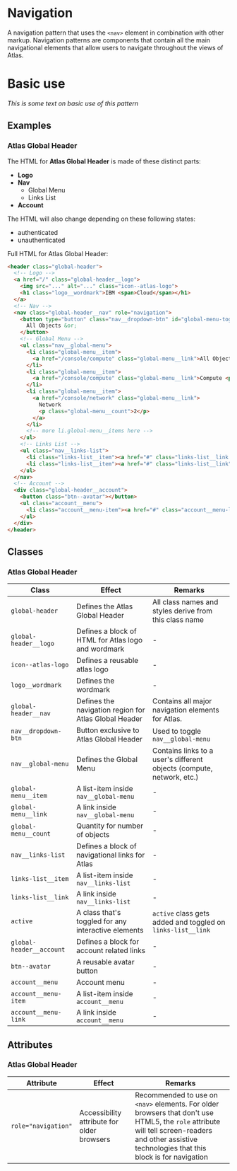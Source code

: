 # Navigation

A navigation pattern that uses the `<nav>` element in combination with other markup.
Navigation patterns are components that contain all the main navigational elements that allow users to navigate throughout the views of Atlas.

# Basic use

*This is some text on basic use of this pattern*

## Examples

### Atlas Global Header

The HTML for **Atlas Global Header** is made of these distinct parts:
- **Logo**
- **Nav**
  - Global Menu
  - Links List
- **Account**

The HTML will also change depending on these following states:
- authenticated
- unauthenticated

Full HTML for Atlas Global Header:

```html
<header class="global-header">
  <!-- Logo -->
  <a href="/" class="global-header__logo">
    <img src="..." alt="..." class="icon--atlas-logo">
    <h1 class="logo__wordmark">IBM <span>Cloud</span></h1>
  </a>
  <!-- Nav -->
  <nav class="global-header__nav" role="navigation">
    <button type="button" class="nav__dropdown-btn" id="global-menu-toggle">
      All Objects &or;
    </button>
    <!-- Global Menu -->
    <ul class="nav__global-menu">
      <li class="global-menu__item">
        <a href="/console/compute" class="global-menu__link">All Objects</a>
      </li>
      <li class="global-menu__item">
        <a href="/console/compute" class="global-menu__link">Compute <p class="global-menu__count">1</p></a>
      </li>
      <li class="global-menu__item">
        <a href="/console/network" class="global-menu__link">
          Network
          <p class="global-menu__count">2</p>
        </a>
      </li>
      <!-- more li.global-menu__items here -->
    </ul>
    <!-- Links List -->
    <ul class="nav__links-list">
      <li class="links-list__item"><a href="#" class="links-list__link active">manage</a></li>
      <li class="links-list__item"><a href="#" class="links-list__link">learn</a></li>
    </ul>
  </nav>
  <!-- Account -->
  <div class="global-header__account">
    <button class="btn--avatar"></button>
    <ul class="account__menu">
      <li class="account__menu-item"><a href="#" class="account__menu-link">menu link</a></li>
    </ul>
  </div>
</header>
```

## Classes

### Atlas Global Header

| Class | Effect | Remarks |
|-----------|--------|---------|
|`global-header`| Defines the Atlas Global Header | All class names and styles derive from this class name |
|`global-header__logo` | Defines a block of HTML for Atlas logo and wordmark | - |
|`icon--atlas-logo` | Defines a reusable atlas logo | - |
|`logo__wordmark` | Defines the wordmark | -|
|`global-header__nav` | Defines the navigation region for Atlas Global Header | Contains all major navigation elements for Atlas. |
|`nav__dropdown-btn` | Button exclusive to Atlas Global Header | Used to toggle `nav__global-menu`  |
|`nav__global-menu` | Defines the Global Menu | Contains links to a user's different objects (compute, network, etc.) |
|`global-menu__item` | A list-item inside `nav__global-menu` | - |
|`global-menu__link` | A link inside `nav__global-menu` | - |
|`global-menu__count` | Quantity for number of objects | - |
|`nav__links-list` | Defines a block of navigational links for Atlas | - |
|`links-list__item` | A list-item inside `nav__links-list` | - |
|`links-list__link` | A link inside `nav__links-list` | - |
|`active` | A class that's toggled for any interactive elements | `active` class gets added and toggled on `links-list__link` |
|`global-header__account` | Defines a block for account related links | - |
|`btn--avatar` | A reusable avatar button | - |
|`account__menu` | Account menu | - |
|`account__menu-item` | A list-item inside `account__menu` | - |
|`account__menu-link` | A link inside `account__menu` | - |

## Attributes

### Atlas Global Header

| Attribute | Effect | Remarks |
|-----------|--------|---------|
|`role="navigation"` | Accessibility attribute for older browsers | Recommended to use on `<nav>` elements. For older browsers that don't use HTML5, the `role` attribute will tell screen-readers and other assistive technologies that this block is for navigation |
